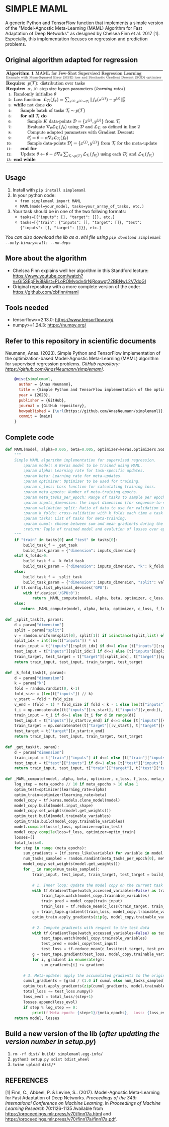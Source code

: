 # SIMPLE MAML
A generic Python and TensorFlow function that implements a simple version of the "Model-Agnostic Meta-Learning (MAML) Algorithm for Fast Adaptation of Deep Networks" as designed by Chelsea Finn et al. 2017 [1]. Especially, this implementation focuses on regression and prediction problems. 

## Original algorithm adapted for regression
![original-algorithm](/MAML.png)

## Usage
1. Install with `pip install simplemaml`
2. In your python code:
    - `from simplemaml import MAML`
    - `MAML(model=your_model, tasks=your_array_of_tasks, etc.)`
3. Your task should be in one of the two follwing formats:
    - `tasks=[{"inputs": [], "target": []}, etc.]`
    - `tasks=[{"train": {"inputs": [], "target": []}, "test": {"inputs": [], "target": []}}, etc.]`

*You can also download the lib as a .whl file using `pip download simplemaml --only-binary=:all: --no-deps`*

## More about the algorithm
* Chelsea Finn explains well her algorithm in this Standford lecture: https://www.youtube.com/watch?v=Gj5SEpFIv8I&list=PLoROMvodv4rNjRoawgt72BBNwL2V7doGI
* Original repository with a more complete version of the code: https://github.com/cbfinn/maml

## Tools needed
* tensorflow>=2.13.0: https://www.tensorflow.org/
* numpy>=1.24.3: https://numpy.org/

## Refer to this repository in scientific documents
Neumann, Anas. (2023). Simple Python and TensorFlow implementation of the optimization-based Model-Agnostic Meta-Learning (MAML) algorithm for supervised regression problems. *GitHub repository: https://github.com/AnasNeumann/simplemaml*.

```bibtex
    @misc{simplemaml,
      author = {Anas Neumann},
      title = {Simple Python and TensorFlow implementation of the optimization-based Model-Agnostic Meta-Learning (MAML) algorithm for supervised regression problems},
      year = {2023},
      publisher = {GitHub},
      journal = {GitHub repository},
      howpublished = {\url{https://github.com/AnasNeumann/simplemaml}},
      commit = {main}
    }
```

## Complete code
```python
def MAML(model, alpha=0.005, beta=0.005, optimizer=keras.optimizers.SGD, c_loss=keras.losses.mse, f_loss=keras.losses.MeanSquaredError(), meta_epochs=100, meta_tasks_per_epoch=[10, 30], inputs_dimension=1, validation_split=0.2, k_folds=0, tasks=[], cumul=False):
    """
    Simple MAML algorithm implementation for supervised regression.
        :param model: A Keras model to be trained using MAML.
        :param alpha: Learning rate for task-specific updates.
        :param beta: Learning rate for meta-updates.
        :param optimizer: Optimizer to be used for training.
        :param c_loss: Loss function for calculating training loss.
        :param meta_epochs: Number of meta-training epochs.
        :param meta_tasks_per_epoch: Range of tasks to sample per epoch.
        :param inputs_dimension: the input dimension (for sequence-to-sequence models).
        :param validation_split: Ratio of data to use for validation in each task (could be fixed or random between two values).
        :param k_folds: cross-validation with k_folds each time a task is called for meta-learning.
        :param tasks: List of tasks for meta-training.
        :param cumul: choose between sum and mean gradients during the outer loop.
        :return: Tuple of trained model and evolution of losses over epochs.
    """
    if "train" in tasks[0] and "test" in tasks[0]:
        build_task_f = _get_task
        build_task_param = {"dimension": inputs_dimension}
    elif k_folds>0:
        build_task_f = _k_fold_task
        build_task_param = {"dimension": inputs_dimension, "k": k_folds}
    else:
        build_task_f = _split_task
        build_task_param = {"dimension": inputs_dimension, "split": validation_split}
    if tf.config.list_physical_devices('GPU'):
        with tf.device('/GPU:0'):
            return _MAML_compute(model, alpha, beta, optimizer, c_loss, f_loss, meta_epochs, meta_tasks_per_epoch, build_task_f, build_task_param, tasks, cumul)
    else:
       return _MAML_compute(model, alpha, beta, optimizer, c_loss, f_loss, meta_epochs, meta_tasks_per_epoch, build_task_f, build_task_param, tasks, cumul)

def _split_task(t, param):
    d = param["dimension"]
    split = param["split"]
    v = random.uniform(split[0], split[1]) if isinstance(split,list) else split
    split_idx = int(len(t["inputs"]) * v)
    train_input = t["inputs"][:split_idx] if d<=1 else [t["inputs"][:split_idx] for _ in range(d)]
    test_input = t["inputs"][split_idx:] if d<=1 else [t["inputs"][split_idx:] for _ in range(d)]
    train_target, test_target = t["target"][:split_idx], t["target"][split_idx:]
    return train_input, test_input, train_target, test_target

def _k_fold_task(t, param):
    d = param["dimension"]
    k = param["k"]
    fold = random.randint(0, k-1)
    fold_size = (len(t["inputs"]) // k)
    v_start = fold * fold_size
    v_end = (fold + 1) * fold_size if fold < k - 1 else len(t["inputs"])
    t_i = np.concatenate((t["inputs"][:v_start], t["inputs"][v_end:]), axis=0)
    train_input = t_i if d<=1 else [t_i for d in range(d)]
    test_input = t["inputs"][v_start:v_end] if d<=1 else [t["inputs"][v_start:v_end] for _ in range(d)]
    train_target = np.concatenate((t["target"][:v_start], t["target"][v_end:]), axis=0)
    test_target = t["target"][v_start:v_end]
    return train_input, test_input, train_target, test_target

def _get_task(t, param):
    d = param["dimension"]
    train_input = t["train"]["inputs"] if d<=1 else [t["train"]["inputs"] for _ in range(d)]
    test_input = t["test"]["inputs"] if d<=1 else [t["test"]["inputs"] for _ in range(d)]
    return train_input, test_input, t["train"]["target"], t["test"]["target"] 

def _MAML_compute(model, alpha, beta, optimizer, c_loss, f_loss, meta_epochs, meta_tasks_per_epoch, build_task_f, build_task_param, tasks, cumul):
    log_step = meta_epochs // 10 if meta_epochs > 10 else 1
    optim_test=optimizer(learning_rate=alpha)
    optim_train=optimizer(learning_rate=beta)
    model_copy = tf.keras.models.clone_model(model)
    model_copy.build(model.input_shape)
    model_copy.set_weights(model.get_weights())
    optim_test.build(model.trainable_variables)
    optim_train.build(model_copy.trainable_variables)
    model.compile(loss=f_loss, optimizer=optim_test)
    model_copy.compile(loss=f_loss, optimizer=optim_train)
    losses=[]
    total_loss=0.
    for step in range (meta_epochs):
        sum_gradients = [tf.zeros_like(variable) for variable in model.trainable_variables]
        num_tasks_sampled = random.randint(meta_tasks_per_epoch[0], meta_tasks_per_epoch[1])
        model_copy.set_weights(model.get_weights())
        for _ in range(num_tasks_sampled):
            train_input, test_input, train_target, test_target = build_task_f(random.choice(tasks), build_task_param)

            # 1. Inner loop: Update the model copy on the current task
            with tf.GradientTape(watch_accessed_variables=False) as train_tape:
                train_tape.watch(model_copy.trainable_variables)
                train_pred = model_copy(train_input)
                train_loss = tf.reduce_mean(c_loss(train_target, train_pred))
            g = train_tape.gradient(train_loss, model_copy.trainable_variables)
            optim_train.apply_gradients(zip(g, model_copy.trainable_variables))

            # 2. Compute gradients with respect to the test data
            with tf.GradientTape(watch_accessed_variables=False) as test_tape:
                test_tape.watch(model_copy.trainable_variables)
                test_pred = model_copy(test_input)
                test_loss = tf.reduce_mean(c_loss(test_target, test_pred))
            g = test_tape.gradient(test_loss, model_copy.trainable_variables)
            for i, gradient in enumerate(g):
                sum_gradients[i] += gradient

        # 3. Meta-update: apply the accumulated gradients to the original model
        cumul_gradients = [grad / (1.0 if cumul else num_tasks_sampled) for grad in sum_gradients]
        optim_test.apply_gradients(zip(cumul_gradients, model.trainable_variables))
        total_loss += test_loss.numpy()
        loss_evol = total_loss/(step+1)
        losses.append(loss_evol)
        if step % log_step == 0:
            print(f'Meta epoch: {step+1}/{meta_epochs},  Loss: {loss_evol}')
    return model, losses
```

## Build a new version of the lib (*after updating the version number in setup.py*)
1. `rm -rf dist/ build/ simplemaml.egg-info/`
2. `python3 setup.py sdist bdist_wheel`
3. `twine upload dist/*`

## REFERENCES
[1] Finn, C., Abbeel, P. &amp; Levine, S.. (2017). Model-Agnostic Meta-Learning for Fast Adaptation of Deep Networks. <i>Proceedings of the 34th International Conference on Machine Learning</i>, in <i>Proceedings of Machine Learning Research</i> 70:1126-1135 Available from https://proceedings.mlr.press/v70/finn17a.html and https://proceedings.mlr.press/v70/finn17a/finn17a.pdf.
